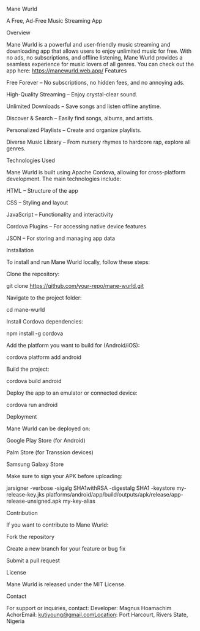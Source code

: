 Mane Wurld

A Free, Ad-Free Music Streaming App

Overview

Mane Wurld is a powerful and user-friendly music streaming and downloading app that allows users to enjoy unlimited music for free. With no ads, no subscriptions, and offline listening, Mane Wurld provides a seamless experience for music lovers of all genres.
You can check out the app here:
https://manewurld.web.app/
Features

Free Forever – No subscriptions, no hidden fees, and no annoying ads.

High-Quality Streaming – Enjoy crystal-clear sound.

Unlimited Downloads – Save songs and listen offline anytime.

Discover & Search – Easily find songs, albums, and artists.

Personalized Playlists – Create and organize playlists.

Diverse Music Library – From nursery rhymes to hardcore rap, explore all genres.

Technologies Used

Mane Wurld is built using Apache Cordova, allowing for cross-platform development. The main technologies include:

HTML – Structure of the app

CSS – Styling and layout

JavaScript – Functionality and interactivity

Cordova Plugins – For accessing native device features

JSON – For storing and managing app data

Installation

To install and run Mane Wurld locally, follow these steps:

Clone the repository:

git clone https://github.com/your-repo/mane-wurld.git

Navigate to the project folder:

cd mane-wurld

Install Cordova dependencies:

npm install -g cordova

Add the platform you want to build for (Android/iOS):

cordova platform add android

Build the project:

cordova build android

Deploy the app to an emulator or connected device:

cordova run android

Deployment

Mane Wurld can be deployed on:

Google Play Store (for Android)

Palm Store (for Transsion devices)

Samsung Galaxy Store

Make sure to sign your APK before uploading:

jarsigner -verbose -sigalg SHA1withRSA -digestalg SHA1 -keystore my-release-key.jks platforms/android/app/build/outputs/apk/release/app-release-unsigned.apk my-key-alias

Contribution

If you want to contribute to Mane Wurld:

Fork the repository

Create a new branch for your feature or bug fix

Submit a pull request

License

Mane Wurld is released under the MIT License.

Contact

For support or inquiries, contact:
Developer: Magnus Hoamachim AchorEmail: kutiyoung@gmail.comLocation: Port Harcourt, Rivers State, Nigeria

